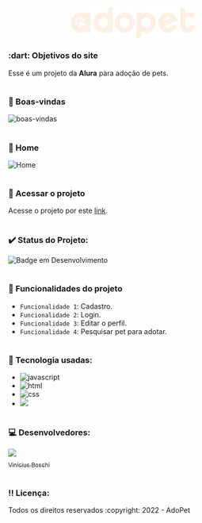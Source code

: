 <div align=center>
  <img src="./assets/img/logos&icons/logo.png" width=250>
</div>
  
<h3> :dart: Objetivos do site</h3>
Esse é um projeto da <strong>Alura</strong> para adoção de pets.
  
# <h3> :pencil: Boas-vindas</h3>  
![boas-vindas](https://user-images.githubusercontent.com/74377158/177813625-61a7c4e1-b9b0-4ac2-8b9e-a48d839f3c19.jpg)

# <h3> :pencil: Home</h3>  
![Home](https://user-images.githubusercontent.com/74377158/178362104-0195cfae-24ed-48ec-8f14-98d8eb102275.jpg)

# <h3> :file_folder: Acessar o projeto</h3>
Acesse o projeto por este [link](https://adopetalura.netlify.app/).

# <h3> :heavy_check_mark: Status do Projeto:</h3>
![Badge em Desenvolvimento](http://img.shields.io/static/v1?label=STATUS&message=EM%20DESENVOLVIMENTO&color=GREEN&style=for-the-badge)

# <h3> :hammer: Funcionalidades do projeto</h3>
- `Funcionalidade 1`: Cadastro.
- `Funcionalidade 2`: Login.
- `Funcionalidade 3`: Editar o perfil.
- `Funcionalidade 4`: Pesquisar pet para adotar.

# <h3> :notebook_with_decorative_cover: Tecnologia usadas:</h3>

* <img src="https://img.shields.io/badge/JavaScript-F7DF1E?style=for-the-badge&logo=javascript&logoColor=black" alt="javascript"><br>
* <img src="https://img.shields.io/badge/HTML5-E34F26?style=for-the-badge&logo=html5&logoColor=white" alt="html"><br>
* <img src="https://img.shields.io/badge/CSS3-1572B6?style=for-the-badge&logo=css3&logoColor=white" alt="css"><br>
* <img src="https://img.shields.io/badge/Sass-CC6699?style=for-the-badge&logo=sass&logoColor=white">

# <h3> :computer: Desenvolvedores:</h3>
[<img src="https://user-images.githubusercontent.com/74377158/173900850-b6afcc77-36a5-4254-b63f-983397918d54.jpg" width=130><br><sub>Vinícius Boschi</sub>](https://github.com/Vinicius-Boschi)

# <h3> :bangbang: Licença:</h3>
<p> Todos os direitos reservados :copyright: 2022 - AdoPet